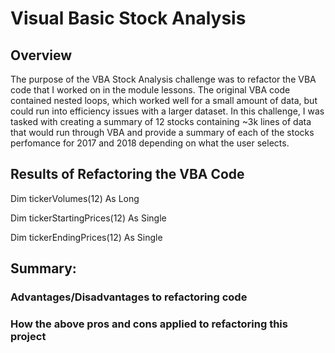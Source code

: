 # Visual Basic Stock Analysis

## Overview

The purpose of the VBA Stock Analysis challenge was to refactor the VBA code that I worked on in the module lessons. The original VBA code contained nested loops, which worked well for a small amount of data, but could run into efficiency issues with a larger dataset. In this challenge, I was tasked with creating a summary of 12 stocks containing ~3k lines of data that would run through VBA and provide a summary of each of the stocks perfomance for 2017 and 2018 depending on what the user selects.

## Results of Refactoring the VBA Code

Dim tickerVolumes(12) As Long

Dim tickerStartingPrices(12) As Single

Dim tickerEndingPrices(12) As Single


## Summary:

### Advantages/Disadvantages to refactoring code

### How the above pros and cons applied to refactoring this project
